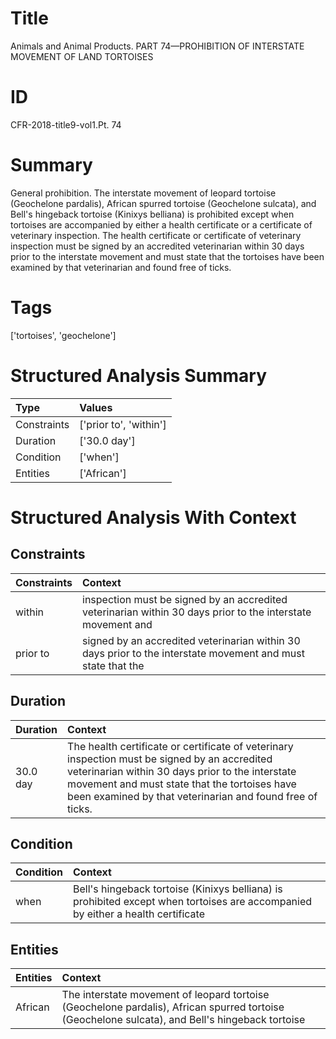 # Title

 Animals and Animal Products. PART 74—PROHIBITION OF INTERSTATE MOVEMENT OF LAND TORTOISES


# ID

 CFR-2018-title9-vol1.Pt. 74


# Summary

General prohibition.
The interstate movement of leopard tortoise (Geochelone pardalis), African spurred tortoise (Geochelone sulcata), and Bell's hingeback tortoise (Kinixys belliana) is prohibited except when tortoises are accompanied by either a health certificate or a certificate of veterinary inspection.
The health certificate or certificate of veterinary inspection must be signed by an accredited veterinarian within 30 days prior to the interstate movement and must state that the tortoises have been examined by that veterinarian and found free of ticks.


# Tags

['tortoises', 'geochelone']


# Structured Analysis Summary

| Type        | Values                 |
|:------------|:-----------------------|
| Constraints | ['prior to', 'within'] |
| Duration    | ['30.0 day']           |
| Condition   | ['when']               |
| Entities    | ['African']            |


# Structured Analysis With Context

 


## Constraints

| Constraints   | Context                                                                                                      |
|:--------------|:-------------------------------------------------------------------------------------------------------------|
| within        | inspection must be signed by an accredited veterinarian within 30 days prior to the interstate movement and  |
| prior to      | signed by an accredited veterinarian within 30 days prior to the interstate movement and must state that the |


## Duration

| Duration   | Context                                                                                                                                                                                                                                                        |
|:-----------|:---------------------------------------------------------------------------------------------------------------------------------------------------------------------------------------------------------------------------------------------------------------|
| 30.0 day   | The health certificate or certificate of veterinary inspection must be signed by an accredited veterinarian within 30 days prior to the interstate movement and must state that the tortoises have been examined by that veterinarian and found free of ticks. |


## Condition

| Condition   | Context                                                                                                                         |
|:------------|:--------------------------------------------------------------------------------------------------------------------------------|
| when        | Bell's hingeback tortoise (Kinixys belliana) is prohibited except when tortoises are accompanied by either a health certificate |


## Entities

| Entities   | Context                                                                                                                                          |
|:-----------|:-------------------------------------------------------------------------------------------------------------------------------------------------|
| African    | The interstate movement of leopard tortoise (Geochelone pardalis),  African spurred tortoise (Geochelone sulcata), and Bell's hingeback tortoise |


